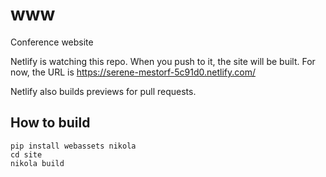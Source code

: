 # www
Conference website

Netlify is watching this repo. When you push to it, the site will be built.
For now, the URL is https://serene-mestorf-5c91d0.netlify.com/ 

Netlify also builds previews for pull requests.

## How to build

```
pip install webassets nikola
cd site
nikola build
```
